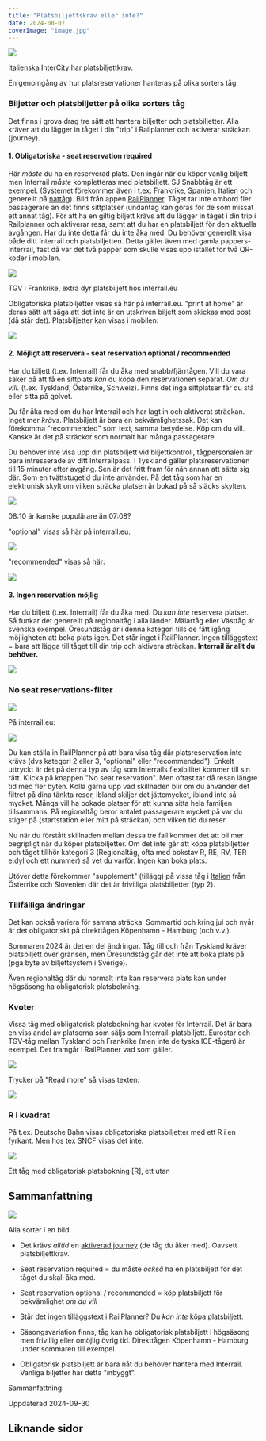 ```yaml
---
title: "Platsbiljettskrav eller inte?"
date: 2024-08-07
coverImage: "image.jpg"
---
```




![](images/platsbiljettskrav-eller-inte_3.jpg?w=1024)

<figcaption>

Italienska InterCity har platsbiljettkrav.

</figcaption>



En genomgång av hur platsreservationer hanteras på olika sorters tåg.

### Biljetter och platsbiljetter på olika sorters tåg

Det finns i grova drag tre sätt att hantera biljetter och platsbiljetter. Alla kräver att du lägger in tåget i din "trip" i Railplanner och aktiverar sträckan (journey).

#### 1\. Obligatoriska - seat reservation required

Här _måste_ du ha en reserverad plats. Den ingår när du köper vanlig biljett men Interrail _måste_ kompletteras med platsbiljett. SJ Snabbtåg är ett exempel. (Systemet förekommer även i t.ex. Frankrike, Spanien, Italien och generellt på [nattåg](https://www.trainfo.eu/nattag/)). Bild från appen [RailPlanner](https://www.trainfo.eu/railplanner-appen/). Tåget tar inte ombord fler passagerare än det finns sittplatser (undantag kan göras för de som missat ett annat tåg). För att ha en giltig biljett krävs att du lägger in tåget i din trip i Railplanner och aktiverar resa, samt att du har en platsbiljett för den aktuella avgången. Har du inte detta får du inte åka med. Du behöver generellt visa både ditt Interrail och platsbiljetten. Detta gäller även med gamla pappers-Interrail, fast då var det två papper som skulle visas upp istället för två QR-koder i mobilen.

 

![](images/platsbiljettskrav-eller-inte_11.jpeg?w=1024)

<figcaption>

TGV i Frankrike, extra dyr platsbiljett hos interrail.eu

</figcaption>

 

Obligatoriska platsbiljetter visas så här på interrail.eu. "print at home" är deras sätt att säga att det inte är en utskriven biljett som skickas med post (då står det). Platsbiljetter kan visas i mobilen:

![](images/platsbiljettskrav-eller-inte_12.png?w=511)

#### 2\. Möjligt att reservera - seat reservation optional / recommended

Har du biljett (t.ex. Interrail) får du åka med snabb/fjärrtågen. Vill du vara säker på att få en sittplats _kan_ du köpa den reservationen separat. _Om du vill._ (t.ex. Tyskland, Österrike, Schweiz). Finns det inga sittplatser får du stå eller sitta på golvet.

Du får åka med om du har Interrail och har lagt in och aktiverat sträckan. Inget mer _krävs_. Platsbiljett är bara en bekvämlighetssak. Det kan förekomma "recommended" som text, samma betydelse. Köp om du vill. Kanske är det på sträckor som normalt har många passagerare.

Du behöver inte visa upp din platsbiljett vid biljettkontroll, tågpersonalen är bara intresserade av ditt Interrailpass. I Tyskland gäller platsreservationen till 15 minuter efter avgång. Sen är det fritt fram för nån annan att sätta sig där. Som en tvättstugetid du inte använder. På det tåg som har en elektronisk skylt om vilken sträcka platsen är bokad på så släcks skylten.

 

![](images/platsbiljettskrav-eller-inte_1.jpeg?w=670)

<figcaption>

08:10 är kanske populärare än 07:08?

</figcaption>

 

"optional" visas så här på interrail.eu:

![](images/platsbiljettskrav-eller-inte_9.png?w=513)

"recommended" visas så här:

![](images/platsbiljettskrav-eller-inte_10.png?w=516)

#### 3\. Ingen reservation möjlig

Har du biljett (t.ex. Interrail) får du åka med. Du _kan inte_ reservera platser. Så funkar det generellt på regionaltåg i alla länder. Mälartåg eller Västtåg är svenska exempel. Öresundståg är i denna kategori tills de fått igång möjligheten att boka plats igen. Det står inget i RailPlanner. Ingen tilläggstext = bara att lägga till tåget till din trip och aktivera sträckan. **Interrail är allt du behöver.**

![](images/platsbiljettskrav-eller-inte_7.jpeg?w=719)

### No seat reservations-filter

![](images/platsbiljettskrav-eller-inte_13.jpeg?w=646)

På interrail.eu:

![](images/platsbiljettskrav-eller-inte_6.png?w=517)

Du kan ställa in RailPlanner på att bara visa tåg där platsreservation inte krävs (dvs kategori 2 eller 3, "optional" eller "recommended"). Enkelt uttryckt är det på denna typ av tåg som Interrails flexibilitet kommer till sin rätt. Klicka på knappen "No seat reservation". Men oftast tar då resan längre tid med fler byten. Kolla gärna upp vad skillnaden blir om du använder det filtret på dina tänkta resor, ibland skiljer det jättemycket, ibland inte så mycket. Många vill ha bokade platser för att kunna sitta hela familjen tillsammans. På regionaltåg beror antalet passagerare mycket på var du stiger på (startstation eller mitt på sträckan) och vilken tid du reser.

Nu när du förstått skillnaden mellan dessa tre fall kommer det att bli mer begripligt när du köper platsbiljetter. Om det inte går att köpa platsbiljetter och tåget tillhör kategori 3 (Regionaltåg, ofta med bokstav R, RE, RV, TER e.dyl och ett nummer) så vet du varför. Ingen kan boka plats.

Utöver detta förekommer "supplement" (tillägg) på vissa tåg i [Italien](https://www.trainfo.eu/italien/) från Österrike och Slovenien där det är frivilliga platsbiljetter (typ 2).

### Tillfälliga ändringar

Det kan också variera för samma sträcka. Sommartid och kring jul och nyår är det obligatoriskt på direkttågen Köpenhamn - Hamburg (och v.v.).

Sommaren 2024 är det en del ändringar. Tåg till och från Tyskland kräver platsbiljett över gränsen, men Öresundståg går det inte att boka plats på (pga byte av biljettsystem i Sverige).

Även regionaltåg där du normalt inte kan reservera plats kan under högsäsong ha obligatorisk platsbokning.

### Kvoter

Vissa tåg med obligatorisk platsbokning har kvoter för Interrail. Det är bara en viss andel av platserna som säljs som Interrail-platsbiljett. Eurostar och TGV-tåg mellan Tyskland och Frankrike (men inte de tyska ICE-tågen) är exempel. Det framgår i RailPlanner vad som gäller.

![](images/platsbiljettskrav-eller-inte_8.jpeg?w=1006)

Trycker på "Read more" så visas texten:

![](images/platsbiljettskrav-eller-inte_2.jpeg?w=732)

### R i kvadrat

På t.ex. Deutsche Bahn visas obligatoriska platsbiljetter med ett R i en fyrkant. Men hos tex SNCF visas det inte.

 

![](images/platsbiljettskrav-eller-inte_14.jpg?w=750)

<figcaption>

Ett tåg med obligatorisk platsbokning \[R\], ett utan

</figcaption>

 

## Sammanfattning

 

![](images/platsbiljettskrav-eller-inte_4.jpeg?w=625)

<figcaption>

Alla sorter i en bild.

</figcaption>

 

- Det krävs _alltid_ en [aktiverad journey](https://www.trainfo.eu/railplanner-appen/) (de tåg du åker med). Oavsett platsbiljettkrav.

- Seat reservation required = du måste _också_ ha en platsbiljett för det tåget du skall åka med.

- Seat reservation optional / recommended = köp platsbiljett för bekvämlighet _om du vill_

- Står det ingen tilläggstext i RailPlanner? Du _kan inte_ köpa platsbiljett.

- Säsongsvariation finns, tåg kan ha obligatorisk platsbiljett i högsäsong men frivillig eller omöjlig övrig tid. Direkttågen Köpenhamn - Hamburg under sommaren till exempel.

- Obligatorisk platsbiljett är bara nåt du behöver hantera med Interrail. Vanliga biljetter har detta "inbyggt".

Sammanfattning:

Uppdaterad 2024-09-30

## Liknande sidor
